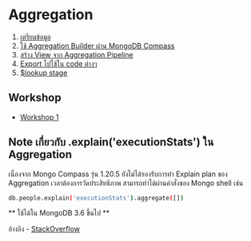 
# Aggregation  

1. [เตรียมข้อมูล](import-data.md) 
2. [ใช้ Aggregation Builder ผ่าน MongoDB Compass](aggregation-builder.md)
3. [สร้าง View จาก Aggregation Pipeline](save-view.md)
4. [Export ไปใช้ใน code ต่างๆ](export-to-code.md)
5. [$lookup stage](lookup/readme.md)

## Workshop 

- [Workshop 1](workshop-aggregation-1.md)


## Note เกี่ยวกับ .explain('executionStats') ใน Aggregation

เนื่องจาก Mongo Compass รุ่น 1.20.5 ยังไม่ได้รองรับการทำ Explain plan ของ Aggregation เวลาต้องการวัดประสิทธิภาพ สามารถทำได้ผ่านคำสั่งของ Mongo shell เช่น

```bash
db.people.explain('executionStats').aggregate([])
```

** ใช้ได้ใน MongoDB 3.6 ขึ้นไป **

อ้างอิง - [StackOverflow](https://stackoverflow.com/questions/12702080/mongodb-explain-for-aggregation-framework)
